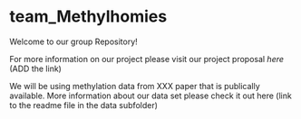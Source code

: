 # team_Methylhomies


Welcome to our group Repository!

For more information on our project please visit our project proposal *here* (ADD the link)

We will be using methylation data from XXX paper that is publically available. More information about our data set please check it out here (link to the readme file in the data subfolder)